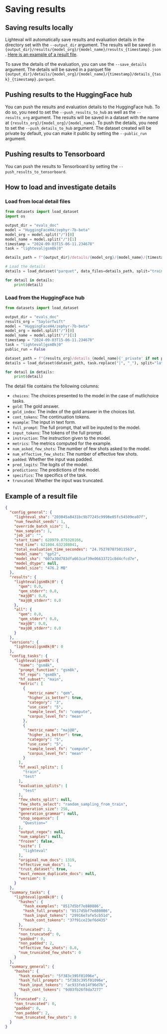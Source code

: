 # Saving results

## Saving results locally

Lighteval will automatically save results and evaluation details in the directory
set with the `--output_dir` argument. The results will be saved in
`{output_dir}/results/{model_org}/{model_name}/results_{timestamp}.json`.
[Here is an example of a result file](#example-of-a-result-file).

To save the details of the evaluation, you can use the `--save_details`
argument. The details will be saved in a parquet file
`{output_dir}/details/{model_org}/{model_name}/{timestamp}/details_{task}_{timestamp}.parquet`.

## Pushing results to the HuggingFace hub

You can push the results and evaluation details to the HuggingFace hub. To do
so, you need to set the `--push_results_to_hub` as well as the `--results_org`
argument. The results will be saved in a dataset with the name at
`{results_org}/{model_org}/{model_name}`. To push the details, you need to set
the `--push_details_to_hub` argument.
The dataset created will be private by default, you can make it public by
setting the `--public_run` argument.


## Pushing results to Tensorboard

You can push the results to Tensorboard by setting the `--push_results_to_tensorboard`.


## How to load and investigate details

### Load from local detail files

```python
from datasets import load_dataset
import os

output_dir = "evals_doc"
model = "HuggingFaceH4/zephyr-7b-beta"
model_org = model.split("/")[0]
model_name = model.split("/")[1]
timestamp = "2024-09-03T15-06-11.234678"
task = "lighteval|gsm8k|0"

details_path = f"{output_dir}/details/{model_org}/{model_name}/{timestamp}/details_{task}_{timestamp}.parquet"

# Load the details
details = load_dataset("parquet", data_files=details_path, split="train")

for detail in details:
    print(detail)
```

### Load from the HuggingFace hub

```python
from datasets import load_dataset

output_dir = "evals_doc"
results_org = "SaylorTwift"
model = "HuggingFaceH4/zephyr-7b-beta"
model_org = model.split("/")[0]
model_name = model.split("/")[1]
timestamp = "2024-09-03T15-06-11.234678"
task = "lighteval|gsm8k|0"
public_run = False

dataset_path = f"{results_org}/details_{model_name}{'_private' if not public_run else ''}"
details = load_dataset(dataset_path, task.replace("|", "_"), split="latest")

for detail in details:
    print(detail)
```


The detail file contains the following columns:
- `choices`: The choices presented to the model in the case of mutlichoice tasks.
- `gold`: The gold answer.
- `gold_index`: The index of the gold answer in the choices list.
- `cont_tokens`: The continuation tokens.
- `example`: The input in text form.
- `full_prompt`: The full prompt, that will be inputed to the model.
- `input_tokens`: The tokens of the full prompt.
- `instruction`: The instruction given to the model.
- `metrics`: The metrics computed for the example.
- `num_asked_few_shots`: The number of few shots asked to the model.
- `num_effective_few_shots`: The number of effective few shots.
- `padded`: Whether the input was padded.
- `pred_logits`: The logits of the model.
- `predictions`: The predictions of the model.
- `specifics`: The specifics of the task.
- `truncated`: Whether the input was truncated.


## Example of a result file

```json
{
  "config_general": {
    "lighteval_sha": "203045a8431bc9b77245c9998e05fc54509ea07f",
    "num_fewshot_seeds": 1,
    "override_batch_size": 1,
    "max_samples": 1,
    "job_id": "",
    "start_time": 620979.879320166,
    "end_time": 621004.632108041,
    "total_evaluation_time_secondes": "24.752787875011563",
    "model_name": "gpt2",
    "model_sha": "607a30d783dfa663caf39e06633721c8d4cfcd7e",
    "model_dtype": null,
    "model_size": "476.2 MB"
  },
  "results": {
    "lighteval|gsm8k|0": {
      "qem": 0.0,
      "qem_stderr": 0.0,
      "maj@8": 0.0,
      "maj@8_stderr": 0.0
    },
    "all": {
      "qem": 0.0,
      "qem_stderr": 0.0,
      "maj@8": 0.0,
      "maj@8_stderr": 0.0
    }
  },
  "versions": {
    "lighteval|gsm8k|0": 0
  },
  "config_tasks": {
    "lighteval|gsm8k": {
      "name": "gsm8k",
      "prompt_function": "gsm8k",
      "hf_repo": "gsm8k",
      "hf_subset": "main",
      "metric": [
        {
          "metric_name": "qem",
          "higher_is_better": true,
          "category": "3",
          "use_case": "5",
          "sample_level_fn": "compute",
          "corpus_level_fn": "mean"
        },
        {
          "metric_name": "maj@8",
          "higher_is_better": true,
          "category": "5",
          "use_case": "5",
          "sample_level_fn": "compute",
          "corpus_level_fn": "mean"
        }
      ],
      "hf_avail_splits": [
        "train",
        "test"
      ],
      "evaluation_splits": [
        "test"
      ],
      "few_shots_split": null,
      "few_shots_select": "random_sampling_from_train",
      "generation_size": 256,
      "generation_grammar": null,
      "stop_sequence": [
        "Question="
      ],
      "output_regex": null,
      "num_samples": null,
      "frozen": false,
      "suite": [
        "lighteval"
      ],
      "original_num_docs": 1319,
      "effective_num_docs": 1,
      "trust_dataset": true,
      "must_remove_duplicate_docs": null,
      "version": 0
    }
  },
  "summary_tasks": {
    "lighteval|gsm8k|0": {
      "hashes": {
        "hash_examples": "8517d5bf7e880086",
        "hash_full_prompts": "8517d5bf7e880086",
        "hash_input_tokens": "29916e7afe5cb51d",
        "hash_cont_tokens": "37f91ce23ef6d435"
      },
      "truncated": 2,
      "non_truncated": 0,
      "padded": 0,
      "non_padded": 2,
      "effective_few_shots": 0.0,
      "num_truncated_few_shots": 0
    }
  },
  "summary_general": {
    "hashes": {
      "hash_examples": "5f383c395f01096e",
      "hash_full_prompts": "5f383c395f01096e",
      "hash_input_tokens": "ac933feb14f96d7b",
      "hash_cont_tokens": "9d03fb26f8da7277"
    },
    "truncated": 2,
    "non_truncated": 0,
    "padded": 0,
    "non_padded": 2,
    "num_truncated_few_shots": 0
  }
}
```
